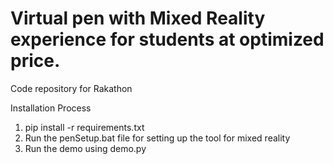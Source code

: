 # Virtual pen with Mixed Reality experience for students at optimized price.
Code repository for Rakathon

Installation Process

1. pip install -r requirements.txt
2. Run the penSetup.bat file for setting up the tool for mixed reality
3. Run the demo using demo.py



